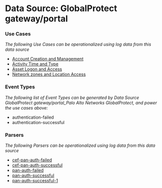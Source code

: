 Data Source: GlobalProtect gateway/portal
=========================================

### Use Cases

_The following Use Cases can be operationalized using log data from this data source_

* [Account Creation and Management](usecase_account_creation_and_management.md)
* [Activity Time  and Type](usecase_activity_time__and_type.md)
* [Asset Logon and Access](usecase_asset_logon_and_access.md)
* [Network zones and Location Access](usecase_network_zones_and_location_access.md)


### Event Types

_The following list of Event Types can be generated by Data Source GlobalProtect gateway/portal_Palo Alto Networks GlobalProtect, and power the use cases above:_

- authentication-failed
- authentication-successful


### Parsers

_The following Parsers can be operationalized using log data from this data source_

* [cef-pan-auth-failed](parserContent_cef-pan-auth-failed.md)
* [cef-pan-auth-successful](parserContent_cef-pan-auth-successful.md)
* [pan-auth-failed](parserContent_pan-auth-failed.md)
* [pan-auth-successful](parserContent_pan-auth-successful.md)
* [pan-auth-successful-1](parserContent_pan-auth-successful-1.md)
